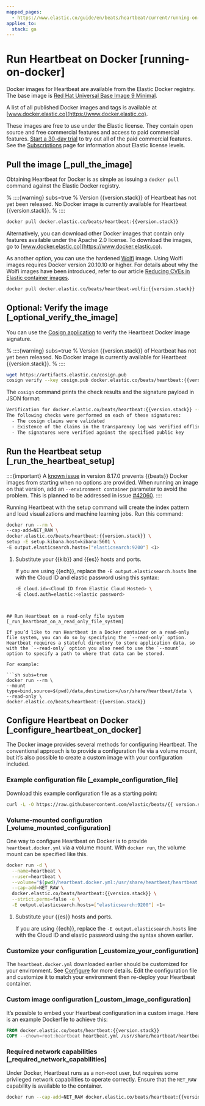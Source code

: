 ```yaml
---
mapped_pages:
  - https://www.elastic.co/guide/en/beats/heartbeat/current/running-on-docker.html
applies_to:
  stack: ga
---
```


# Run Heartbeat on Docker [running-on-docker]

Docker images for Heartbeat are available from the Elastic Docker registry. The base image is [Red Hat Universal Base Image 9 Minimal](https://hub.docker.com/r/redhat/ubi9-minimal).

A list of all published Docker images and tags is available at [www.docker.elastic.co](https://www.docker.elastic.co).

These images are free to use under the Elastic license. They contain open source and free commercial features and access to paid commercial features. [Start a 30-day trial](docs-content://deploy-manage/license/manage-your-license-in-self-managed-cluster.md) to try out all of the paid commercial features. See the [Subscriptions](https://www.elastic.co/subscriptions) page for information about Elastic license levels.

## Pull the image [_pull_the_image]

Obtaining Heartbeat for Docker is as simple as issuing a `docker pull` command against the Elastic Docker registry.

% ::::{warning} subs=true
% Version {{version.stack}} of Heartbeat has not yet been released. No Docker image is currently available for Heartbeat {{version.stack}}.
% ::::


```sh subs=true
docker pull docker.elastic.co/beats/heartbeat:{{version.stack}}
```

Alternatively, you can download other Docker images that contain only features available under the Apache 2.0 license. To download the images, go to [www.docker.elastic.co](https://www.docker.elastic.co).

As another option, you can use the hardened [Wolfi](https://wolfi.dev/) image. Using Wolfi images requires Docker version 20.10.10 or higher. For details about why the Wolfi images have been introduced, refer to our article [Reducing CVEs in Elastic container images](https://www.elastic.co/blog/reducing-cves-in-elastic-container-images).

```bash subs=true
docker pull docker.elastic.co/beats/heartbeat-wolfi:{{version.stack}}
```


## Optional: Verify the image [_optional_verify_the_image]

You can use the [Cosign application](https://docs.sigstore.dev/cosign/installation/) to verify the Heartbeat Docker image signature.

% ::::{warning} subs=true
% Version {{version.stack}} of Heartbeat has not yet been released. No Docker image is currently available for Heartbeat {{version.stack}}.
% ::::


```sh subs=true
wget https://artifacts.elastic.co/cosign.pub
cosign verify --key cosign.pub docker.elastic.co/beats/heartbeat:{{version.stack}}
```

The `cosign` command prints the check results and the signature payload in JSON format:

```sh subs=true
Verification for docker.elastic.co/beats/heartbeat:{{version.stack}} --
The following checks were performed on each of these signatures:
  - The cosign claims were validated
  - Existence of the claims in the transparency log was verified offline
  - The signatures were verified against the specified public key
```


## Run the Heartbeat setup [_run_the_heartbeat_setup]

::::{important}
A [known issue](https://github.com/elastic/beats/issues/42038) in version 8.17.0 prevents {{beats}} Docker images from starting when no options are provided. When running an image on that version, add an `--environment container` parameter to avoid the problem. This is planned to be addressed in issue [#42060](https://github.com/elastic/beats/pull/42060).
::::


Running Heartbeat with the setup command will create the index pattern and load visualizations and machine learning jobs.  Run this command:

```sh subs=true
docker run --rm \
--cap-add=NET_RAW \
docker.elastic.co/beats/heartbeat:{{version.stack}} \
setup -E setup.kibana.host=kibana:5601 \
-E output.elasticsearch.hosts=["elasticsearch:9200"] <1>
```
1. Substitute your {{kib}} and {{es}} hosts and ports.

   If you are using {{ech}}, replace the `-E output.elasticsearch.hosts` line with the Cloud ID and elastic password using this syntax:

   ```sh
   -E cloud.id=<Cloud ID from Elastic Cloud Hosted> \
   -E cloud.auth=elastic:<elastic password>
  ```


## Run Heartbeat on a read-only file system [_run_heartbeat_on_a_read_only_file_system]

If you’d like to run Heartbeat in a Docker container on a read-only file system, you can do so by specifying the `--read-only` option. Heartbeat requires a stateful directory to store application data, so with the `--read-only` option you also need to use the `--mount` option to specify a path to where that data can be stored.

For example:

```sh subs=true
docker run --rm \
  --mount type=bind,source=$(pwd)/data,destination=/usr/share/heartbeat/data \
  --read-only \
  docker.elastic.co/beats/heartbeat:{{version.stack}}
```


## Configure Heartbeat on Docker [_configure_heartbeat_on_docker]

The Docker image provides several methods for configuring Heartbeat. The conventional approach is to provide a configuration file via a volume mount, but it’s also possible to create a custom image with your configuration included.

### Example configuration file [_example_configuration_file]

Download this example configuration file as a starting point:

```sh subs=true
curl -L -O https://raw.githubusercontent.com/elastic/beats/{{ version.stack | M.M }}/deploy/docker/heartbeat.docker.yml
```


### Volume-mounted configuration [_volume_mounted_configuration]

One way to configure Heartbeat on Docker is to provide `heartbeat.docker.yml` via a volume mount. With `docker run`, the volume mount can be specified like this.

```sh subs=true
docker run -d \
  --name=heartbeat \
  --user=heartbeat \
  --volume="$(pwd)/heartbeat.docker.yml:/usr/share/heartbeat/heartbeat.yml:ro" \
  --cap-add=NET_RAW \
  docker.elastic.co/beats/heartbeat:{{version.stack}} \
  --strict.perms=false -e \
  -E output.elasticsearch.hosts=["elasticsearch:9200"] <1>
```
1. Substitute your {{es}} hosts and ports.

   If you are using {{ech}}, replace the `-E output.elasticsearch.hosts` line with the Cloud ID and elastic password using the syntax shown earlier.


### Customize your configuration [_customize_your_configuration]

The `heartbeat.docker.yml` downloaded earlier should be customized for your environment. See [Configure](/reference/heartbeat/configuring-howto-heartbeat.md) for more details. Edit the configuration file and customize it to match your environment then re-deploy your Heartbeat container.


### Custom image configuration [_custom_image_configuration]

It’s possible to embed your Heartbeat configuration in a custom image. Here is an example Dockerfile to achieve this:

```dockerfile subs=true
FROM docker.elastic.co/beats/heartbeat:{{version.stack}}
COPY --chown=root:heartbeat heartbeat.yml /usr/share/heartbeat/heartbeat.yml
```


### Required network capabilities [_required_network_capabilities]

Under Docker, Heartbeat runs as a non-root user, but requires some privileged network capabilities to operate correctly. Ensure that the `NET_RAW` capability is available to the container.

```sh subs=true
docker run --cap-add=NET_RAW docker.elastic.co/beats/heartbeat:{{version.stack}}
```



